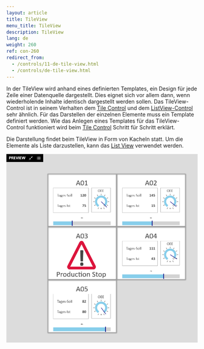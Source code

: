 ```yaml
---
layout: article
title: TileView
menu_title: TileView
description: TileView
lang: de
weight: 260
ref: con-260
redirect_from:
  - /controls/11-de-tile-view.html
  - /controls/de-tile-view.html
---
```

In der TileView wird anhand eines definierten Templates, ein Design für jede Zeile einer Datenquelle dargestellt. 
Dies eignet sich vor allem dann, wenn wiederholende Inhalte identisch dargestellt werden sollen.
Das TileView-Control ist in seinem Verhalten dem [Tile Control](/controls/common/de-tilecontrol.html) und dem [ListView-Control](/controls/10-de-list-view.html) sehr ähnlich.
Für das Darstellen der einzelnen Elemente muss ein Template definiert werden. Wie das Anlegen eines Templates für das TileView-Control funktioniert wird beim [Tile Control](/controls/common/de-tilecontrol.html) Schritt für Schritt erklärt.


Die Darstellung findet beim TileView in Form von Kacheln statt. Um die Elemente als Liste darzustellen, kann das [List View](/controls/common/de-list-view.html) verwendet werden.

![image_1](/assets/images/Controls/TileView/tileview1.png)

